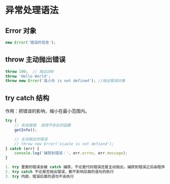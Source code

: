 # 异常处理语法

## Error 对象

```js
new Error('错误的信息');
```

## throw 主动抛出错误

```js
throw 100;	// 抛出100
throw 'Hello World';
throw new Error('高小乐 is not defined'); //抛出错误对象
```

## try catch 结构

作用：把错误的影响，缩小在最小范围内。

```js
try {
    // 系统报错  调用不存在的函数
    getInfo();

    // 主动抛出的错误
    // throw new Error('xiaole is not defiend');
} catch (err) {
    console.log('捕获到错误：', err.errno, err.message);
}
```

```js
1. try 里面的错误会被 catch 捕获，不论是代码错误还是主动抛出，捕获到错误之后由程序员处理，系统不会报错
2. try catch 不论是否抛出错误，都不影响后面的语句的执行
3. try 内部，错误后面的语句不会执行
```

